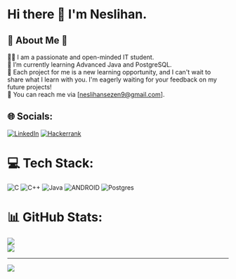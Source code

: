 # Hi there 👋 I'm Neslihan.
## 💫 About Me 💫
👩‍💻 I am a passionate and open-minded IT student.<br>🌱 I’m currently learning Advanced Java and PostgreSQL.<br>🚀 Each project for me is a new learning opportunity, and I can't wait to share what I learn with you. I'm eagerly waiting for your feedback on my future projects!<br>💌 You can reach me via [neslihansezen9@gmail.com].<br>

## 🌐 Socials:
[![LinkedIn](https://img.shields.io/badge/linkedin-%230077B5.svg?style=for-the-badge&logo=linkedin&logoColor=white)](https://linkedin.com/in/neslihansezen) [![Hackerrank](https://img.shields.io/badge/-Hackerrank-2EC866?style=for-the-badge&logo=HackerRank&logoColor=white)](https://www.hackerrank.com/neslihansezen)


# 💻 Tech Stack:
![C](https://img.shields.io/badge/c-%2300599C.svg?style=for-the-badge&logo=c&logoColor=white) ![C++](https://img.shields.io/badge/c++-%2300599C.svg?style=for-the-badge&logo=c%2B%2B&logoColor=white) ![Java](https://img.shields.io/badge/java-%23ED8B00.svg?style=for-the-badge&logo=java&logoColor=white) ![ANDROID](https://img.shields.io/badge/android-%2320232a.svg?style=for-the-badge&logo=android&logoColor=%a4c639) ![Postgres](https://img.shields.io/badge/postgres-%23316192.svg?style=for-the-badge&logo=postgresql&logoColor=white)
<br>
# 📊 GitHub Stats:
![](https://github-readme-streak-stats.herokuapp.com/?user=neslisezen&theme=radical&hide_border=false)<br/>
![](https://github-readme-stats.vercel.app/api/top-langs/?username=neslisezen&theme=radical&hide_border=false&include_all_commits=true&count_private=true&layout=compact)

---
[![](https://visitcount.itsvg.in/api?id=neslisezen&icon=4&color=10)](https://visitcount.itsvg.in)

